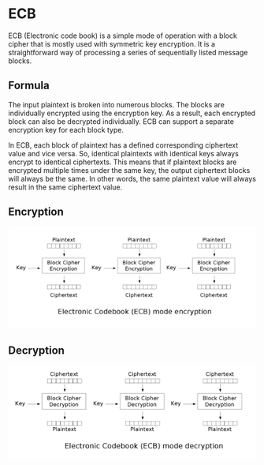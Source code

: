 # ECB

ECB (Electronic code book) is a simple mode of operation with a block cipher that is mostly used with symmetric key encryption. It is a straightforward way of processing a series of sequentially listed message blocks.

## Formula

The input plaintext is broken into numerous blocks. The blocks are individually encrypted using the encryption key. As a result, each encrypted block can also be decrypted individually. ECB can support a separate encryption key for each block type.<br>

In ECB, each block of plaintext has a defined corresponding ciphertext value and vice versa. So, identical plaintexts with identical keys always encrypt to identical ciphertexts. This means that if plaintext blocks are encrypted multiple times under the same key, the output ciphertext blocks will always be the same. In other words, the same plaintext value will always result in the same ciphertext value.

## Encryption

![](/docs/images/Ecb_encryption.png)

## Decryption

![](/docs/images/Ecb_decryption.png)

